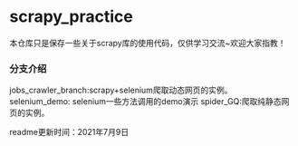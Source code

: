 # scrapy_practice
本仓库只是保存一些关于scrapy库的使用代码，仅供学习交流~欢迎大家指教！
### 分支介绍
jobs_crawler_branch:scrapy+selenium爬取动态网页的实例。
selenium_demo: selenium一些方法调用的demo演示
spider_GQ:爬取纯静态网页的实例。

readme更新时间：2021年7月9日
